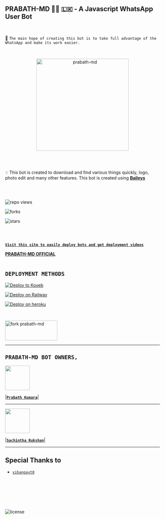 ## PRABATH-MD 👨‍💻 🇱🇰 - A Javascript WhatsApp User Bot
<br>

🔮 `The main hope of creating this bot is to take full advantage of the WhatsApp and make its work easier.`

<br>
 
  <p align="center">  
  <a href="https://telegra.ph/file/798fb30f0ac7e57ce251d.jpg">
    <img alt="prabath-md" height="300" src="https://telegra.ph/file/798fb30f0ac7e57ce251d.jpg">
    
  
  </a>
</p>  


<br>
<br>

💡 This bot is created to download and find various things quickly, logo, photo edit and many other features. This bot is created using **[Baileys](https://github.com/WhiskeySockets/Baileys)**

<br>
<br>
  

![repo views](https://hits.seeyoufarm.com/api/count/incr/badge.svg?url=https%3A%2F%2Fgithub.com%2FprabathLK%2FPRABATH-MD&count_bg=%2379C83D&title_bg=%23555555&icon=gitpod.svg&icon_color=%23E7E7E7&title=Views&edge_flat=false)

![forks](https://img.shields.io/github/forks/prabathLK/PRABATH-MD?label=Forks&style=social)

![stars](https://img.shields.io/github/stars/prabathLK/PRABATH-MD?style=social)

<br>
<br>


 **[`Visit this site to easily deploy bots and get deployment videos`](https://prabath--md-official.vercel.app/)**


**[PRABATH-MD OFFICIAL](https://prabath--md-official.vercel.app/)**
<br>
<br>


 **`DEPLOYMENT METHODS`**
---

[![Deploy to Koyeb](https://www.koyeb.com/static/images/deploy/button.svg)](https://app.koyeb.com/apps/deploy?type=git&repository=github.com/prabathLK/PRABATH-MD&branch=main&env[BOT_NUMBER]&env&name=prabath-md-1.0.0)
<br>

[![Deploy on Railway](https://railway.app/button.svg)](https://railway.app/template/9ZnW5P?referralCode=jGVWTy)
<br>

[![Deploy on heroku](https://www.herokucdn.com/deploy/button.svg)](https://dashboard.heroku.com/new?button-url=https://github.com/PrabathLK/PRABATH-MD&template=https://github.com/PrabathLK/PRABATH-MD.git)

<br>

  
<a href="https://github.com/prabathLK/PRABATH-MD/fork" target="blank"><img align="center" src="https://i.imgur.com/cxaSEWe.png" alt="fork prabath-md" height="65" width="170" /></a>

 ---



## **`PRABATH-MD BOT OWNERS,`**


   <a href="https://github.com/prabathLK/"><img src="https://avatars.githubusercontent.com/u/106251140?v=4" width=80 height=80></a>   

|**[`Prabath Kumara`](https://github.com/prabathLK)**|

---

<a href="https://github.com/SACHIBOT"><img src="https://avatars.githubusercontent.com/u/91013948?v=4" width=80 height=80></a> 

|**[`Sachintha Rukshan`](https://github.com/SACHIBOT)**|

---

## Special Thanks to
* [`vihangayt0`](https://github.com/vihangayt0/)

<br>
<br>
<br>
<br>
<br>

![license](https://img.shields.io/github/license/prabathLK/PRABATH-MD?color=blue&label=License&style=plastic)
